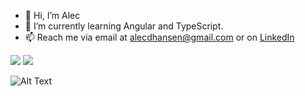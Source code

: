 - 👋 Hi, I’m Alec 
- 🌱 I’m currently learning Angular and TypeScript.
- 📫 Reach me via email at alecdhansen@gmail.com or on [LinkedIn](https://www.linkedin.com/in/alecdhansen/)

<!-- <a href="https://github.com/anuraghazra/github-readme-stats"> -->
  <img src="https://github-readme-stats.vercel.app/api?username=alecdhansen&show_icons=true&theme=gotham" />
<!-- </a> -->
<!-- <a href="https://github.com/anuraghazra/convoychat"> -->
  <img src="https://github-readme-streak-stats.herokuapp.com/?user=alecdhansen&theme=gotham" />
<!-- </a> -->

![Alt Text](https://media2.giphy.com/media/B4dt6rXq6nABilHTYM/giphy.gif?cid=ecf05e478hisqaqkschrj4fhbo3lt8nixhm8mm9c8ghfyygk&rid=giphy.gif&ct=g)
<!---
alecdhansen/alecdhansen is a ✨ special ✨ repository because its `README.md` (this file) appears on your GitHub profile.
You can click the Preview link to take a look at your changes.
--->
